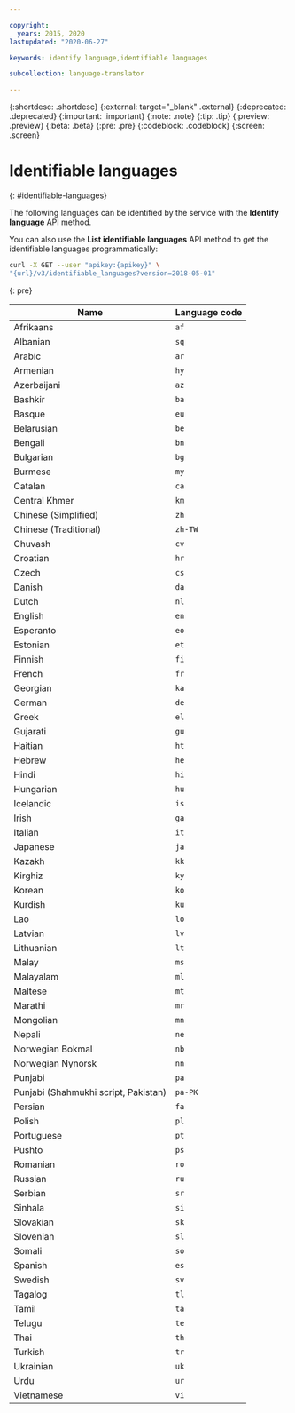 ```yaml
---

copyright:
  years: 2015, 2020
lastupdated: "2020-06-27"

keywords: identify language,identifiable languages

subcollection: language-translator

---
```


{:shortdesc: .shortdesc}
{:external: target="_blank" .external}
{:deprecated: .deprecated}
{:important: .important}
{:note: .note}
{:tip: .tip}
{:preview: .preview}
{:beta: .beta}
{:pre: .pre}
{:codeblock: .codeblock}
{:screen: .screen}

# Identifiable languages
{: #identifiable-languages}

The following languages can be identified by the service with the **Identify language** API method.

You can also use the **List identifiable languages** API method to get the identifiable languages programmatically:

```sh
curl -X GET --user "apikey:{apikey}" \
"{url}/v3/identifiable_languages?version=2018-05-01"
```
{: pre}

| Name                                 | Language code |
|--------------------------------------|---------------|
| Afrikaans                            | `af`          |
| Albanian                             | `sq`          |
| Arabic                               | `ar`          |
| Armenian                             | `hy`          |
| Azerbaijani                          | `az`          |
| Bashkir                              | `ba`          |
| Basque                               | `eu`          |
| Belarusian                           | `be`          |
| Bengali                              | `bn`          |
| Bulgarian                            | `bg`          |
| Burmese                              | `my`          |
| Catalan                              | `ca`          |
| Central Khmer                        | `km`          |
| Chinese (Simplified)                 | `zh`          |
| Chinese (Traditional)                | `zh-TW`       |
| Chuvash                              | `cv`          |
| Croatian                             | `hr`          |
| Czech                                | `cs`          |
| Danish                               | `da`          |
| Dutch                                | `nl`          |
| English                              | `en`          |
| Esperanto                            | `eo`          |
| Estonian                             | `et`          |
| Finnish                              | `fi`          |
| French                               | `fr`          |
| Georgian                             | `ka`          |
| German                               | `de`          |
| Greek                                | `el`          |
| Gujarati                             | `gu`          |
| Haitian                              | `ht`          |
| Hebrew                               | `he`          |
| Hindi                                | `hi`          |
| Hungarian                            | `hu`          |
| Icelandic                            | `is`          |
| Irish                                | `ga`          |
| Italian                              | `it`          |
| Japanese                             | `ja`          |
| Kazakh                               | `kk`          |
| Kirghiz                              | `ky`          |
| Korean                               | `ko`          |
| Kurdish                              | `ku`          |
| Lao                                  | `lo`          |
| Latvian                              | `lv`          |
| Lithuanian                           | `lt`          |
| Malay                                | `ms`          |
| Malayalam                            | `ml`          |
| Maltese                              | `mt`          |
| Marathi                              | `mr`          |
| Mongolian                            | `mn`          |
| Nepali                               | `ne`          |
| Norwegian Bokmal                     | `nb`          |
| Norwegian Nynorsk                    | `nn`          |
| Punjabi                              | `pa`          |
| Punjabi (Shahmukhi script, Pakistan) | `pa-PK`       |
| Persian                              | `fa`          |
| Polish                               | `pl`          |
| Portuguese                           | `pt`          |
| Pushto                               | `ps`          |
| Romanian                             | `ro`          |
| Russian                              | `ru`          |
| Serbian                              | `sr`          |
| Sinhala                              | `si`          |
| Slovakian                            | `sk`          |
| Slovenian                            | `sl`          |
| Somali                               | `so`          |
| Spanish                              | `es`          |
| Swedish                              | `sv`          |
| Tagalog                              | `tl`          |
| Tamil                                | `ta`          |
| Telugu                               | `te`          |
| Thai                                 | `th`          |
| Turkish                              | `tr`          |
| Ukrainian                            | `uk`          |
| Urdu                                 | `ur`          |
| Vietnamese                           | `vi`          |
